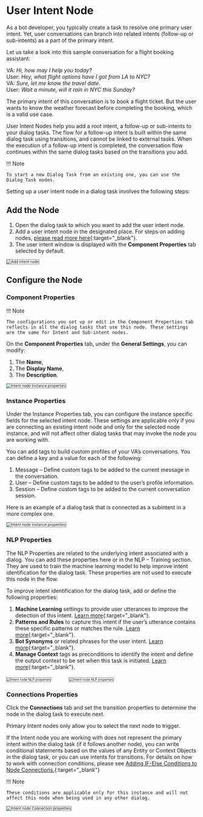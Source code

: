 # User Intent Node

As a bot developer, you typically create a task to resolve one primary user intent. Yet, user conversations can branch into related intents (follow-up or sub-intents) as a part of the primary intent.

Let us take a look into this sample conversation for a flight booking assistant:

VA: _Hi, how may I help you today?_  
User: _Hey, what flight options have I got from LA to NYC?_  
VA: _Sure, let me know the travel date._  
User: _Wait a minute, will it rain in NYC this Sunday?_  


The primary intent of this conversation is to book a flight ticket. But the user wants to know the weather forecast before completing the booking, which is a valid use case.

User Intent Nodes help you add a root intent, a follow-up or sub-intents to your dialog tasks. The flow for a follow-up intent is built within the same dialog task using transitions, and cannot be linked to external tasks. When the execution of a follow-up intent is completed, the conversation flow continues within the same dialog tasks based on the transitions you add.

!!! Note

    To start a new Dialog Task from an existing one, you can use the Dialog Task nodes.

Setting up a user intent node in a dialog task involves the following steps:


## Add the Node

1. Open the dialog task to which you want to add the user intent node.
2. Add a user intent node in the designated place. For steps on adding nodes, [please read more here](../../using-the-dialog-builder-tool/#add-nodes){:target="_blank"}.
3. The user intent window is displayed with the **Component Properties** tab selected by default.

<img src="../images/add-intent-node-img1.png" alt="Add intent node" title="Add intent node" style="border:1px solid gray;zoom:70%;">



## Configure the Node


### Component Properties

!!! Note

    The configurations you set up or edit in the Component Properties tab reflects in all the dialog tasks that use this node. These settings are the same for Intent and Sub-intent nodes.

On the **Component Properties** tab, under the **General Settings**, you can modify:  

1. The **Name**,
2. The **Display Name**,
3. The **Description**.

<img src="../images/add-intent-node-img2.png" alt="Intent node Instance properties" title="Intent node Instance properties" style="border:1px solid gray;zoom:70%;">


### Instance Properties

Under the Instance Properties tab, you can configure the instance specific fields for the selected intent node. These settings are applicable only if you are connecting an existing intent node and only for the selected node instance, and will not affect other dialog tasks that may invoke the node you are working with.

You can add tags to build custom profiles of your VA’s conversations. You can define a key and a value for each of the following:

1. Message – Define custom tags to be added to the current message in the conversation.
2. User – Define custom tags to be added to the user’s profile information.
3. Session – Define custom tags to be added to the current conversation session.

Here is an example of a dialog task that is connected as a subintent in a more complex one.

<img src="../images/add-intent-node-img3-instance-properties.png" alt="Intent node instance properties" title="Intent node instance properties" style="border:1px solid gray;zoom:70%;">


### NLP Properties

The NLP Properties are related to the underlying intent associated with a dialog. You can add these properties here or in the NLP – Training section. They are used to train the machine learning model to help improve intent identification for the dialog task. These properties are not used to execute this node in the flow.

To improve intent identification for the dialog task, add or define the following properties: 

1. **Machine Learning** settings to provide user utterances to improve the detection of this intent. [Learn more](../../../../natural-language/training/machine-learning-engine){:target="_blank"}.
2. **Patterns and Rules** to capture this intent if the user’s utterance contains these specific patterns or matches the rule. [Learn more](../../../../natural-language/training/fundamental-meaning/#manage-patterns-and-rules){:target="_blank"}.
3. **Bot Synonyms** or related phrases for the user intent. [Learn more](../../../../natural-language/training/fundamental-meaning/#manage-synonyms){:target="_blank"}.
4. **Manage Context** tags as preconditions to identify the intent and define the output context to be set when this task is initiated. [Learn more](../../../../intelligence/context-management){:target="_blank"}.

<img src="../images/add-intent-node-img4-nlp-properties1.png" alt="Intent node NLP properties" title="Intent node NLP properties" style="border:1px solid gray;zoom:60%;">&nbsp;&nbsp;&nbsp;&nbsp;&nbsp;&nbsp;&nbsp;&nbsp;&nbsp;&nbsp;&nbsp;&nbsp;<img src="../images/add-intent-node-img5-nlp-properties2.png" alt="Intent node NLP properties" title="Intent node NLP properties" style="border:1px solid gray;zoom:60%;">


### Connections Properties

Click the **Connections** tab and set the transition properties to determine the node in the dialog task to execute next.

Primary Intent nodes only allow you to select the next node to trigger.

If the Intent node you are working with does not represent the primary intent within the dialog task (if it follows another node), you can write conditional statements based on the values of any Entity or Context Objects in the dialog task, or you can use intents for transitions. For details on how to work with connection conditions, please see [Adding IF-Else Conditions to Node Connections.](../../node-connections/nodes-conditions/){:target="_blank"}

!!! Note

    These conditions are applicable only for this instance and will not affect this node when being used in any other dialog.

<img src="../images/add-intent-node-img6.png" alt="Intent node Connection properties" title="Intent node Connection properties" style="border:1px solid gray;zoom:70%;">